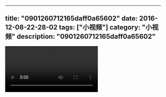 
---
title: "0901260712165daff0a65602"
date: 2016-12-08-22-28-02
tags: ["小视频"]
category: "小视频"
description: "0901260712165daff0a65602"
---
<video src="http://ohtsqip0g.bkt.clouddn.com/0901260712165daff0a65602.mp4" controls="controls"></video>

